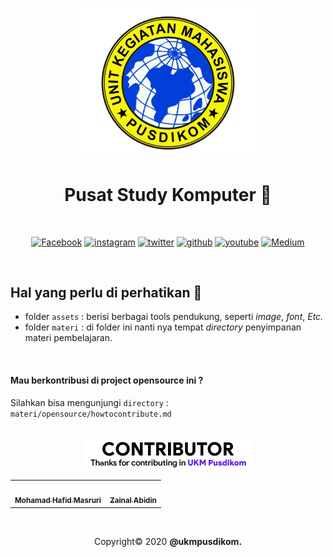 <div align="center">
<p>
  <a href="https://github.com/UKM-PUSDIKOM">
    <img src="/assets/image/pendukung/logo-pusdikom.png" alt="Pusdikom" width="300"/>
  </a>
</p>

<h1>Pusat Study Komputer 🥇</h1>
<br>

<p align="center">
  <a href="https://www.facebook.com/PUSDIKOM-212101002263078/" target="_blank"><img alt="Facebook" src="https://img.shields.io/badge/facebook-%231877F2.svg?&style=for-the-badge&logo=facebook&logoColor=white"/></a>
  <a href="https://www.instagram.com/ukmpusdikom/" target="_blank"><img alt="instagram" src="https://img.shields.io/badge/instagram-%23E4405F.svg?&style=for-the-badge&logo=instagram&logoColor=white"/></a>
  <a href="https://twitter.com/ukmpusdikom" target="_blank"><img alt="twitter" src="https://img.shields.io/badge/twitter-%231DA1F2.svg?&style=for-the-badge&logo=twitter&logoColor=white"/></a>
  <a href="https://github.com/ukmpusdikom" target="_blank"><img alt="github" src="https://img.shields.io/badge/github-%23100000.svg?&style=for-the-badge&logo=github&logoColor=white"/></a>
  <a href="https://www.youtube.com/channel/UC1iLIqpAmymPUKlyERIlpMg" target="_blank"><img alt="youtube" src="https://img.shields.io/badge/youtube-%23FF0000.svg?&style=for-the-badge&logo=youtube&logoColor=white" /></a>
  <a href="https://medium.com/@ukmpusdikom" target="_blank"><img alt="Medium" src="https://img.shields.io/badge/medium-%2312100E.svg?&style=for-the-badge&logo=medium&logoColor=white"/></a>
</p>
<br />
</div>

## Hal yang perlu di perhatikan 🚀

- folder `assets` : berisi berbagai tools pendukung, seperti _image_, _font_, _Etc._
- folder `materi` : di folder ini nanti nya tempat _directory_ penyimpanan materi pembelajaran.

<br>

#### Mau berkontribusi di project opensource ini ?

Silahkan bisa mengunjungi `directory` : `materi/opensource/howtocontribute.md`

<br>

<div align="center">
    <img src="/assets/image/pendukung/contribute.png" alt="UKM Pusdikom"/>
</div>
<table>
<tr>
<td align="center"><a href="https://github.com/ackerman17"><img src="https://avatars2.githubusercontent.com/u/36196578?s=460&u=e02743c59ba068085f6e46496c069bc15caadfe7&v=4" width="100px;" alt=""/><br /><sub><b>Mohamad Hafid Masruri</b></sub></a></td>
<td align="center"><a href="https://github.com/zaiinhs"><img src="https://avatars0.githubusercontent.com/u/53314006?s=460&u=1484a2919a8d932f22047be1db3999c373406430&v=4" width="100px;" alt=""/><br /><sub><b>Zainal Abidin</b></sub></a></td>
</tr>
</table>

<br>
<p align="center">Copyright© 2020 <b>@ukmpusdikom.</b></p>
